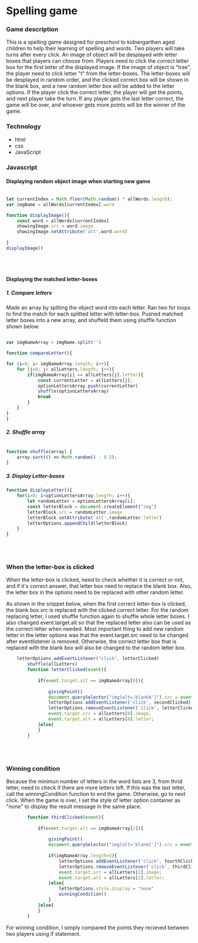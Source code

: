 
# Spelling game 


### Game description
This is a spelling game designed for preschool to kidnergarthen aged children to help their learning of spelling and words. Two players will take turns after every click. An image of object will be desplayed with letter boxes that players can choose from. Players need to click the correct letter box for the first letter of the displayed image. If the image of object is "tree", the player need to click letter "t" from the letter-boxes. The letter-boxes will be desplayed in random order, and the clicked correct box will be shown in the blank box, and a new random letter box will be added to the letter options. If the player click the correct letter, the player will get the points, and next player take the turn. If any player gets the last letter correct, the game will be over, and whoever gets more points will be the winner of the game. 

### Technology
 - html
 - css
 - JavaScript 

### Javascript 

#### Displaying random object image when starting new game


```JavaScript

let currentIndex = Math.floor(Math.random() * allWords.length);
var imgName = allWords[currentIndex].word

function displayImage(){
    const word = allWords[currentIndex]
    showingImage.src = word.image
    showingImage.setAttribute('alt',word.word)
    
}
displayImage()
```
<br></br>
#### Displaying the matched letter-boxes

##### 1. Compare letters

Made an array by spliting the object word into each letter. Ran two for loops to find the match for each splitted letter with letter-box. Pushed matched letter boxes into a new array, and shuffeld them using shuffle function shown below. 

``` JavaScript

var imgNameArray = imgName.split('')

function compareLetter(){

for (i=0; i< imgNameArray.length; i++){
    for (j=0; j< allLetters.length; j++){
        if(imgNameArray[i] == allLetters[j].letter){
            const currentLetter = allLetters[j];
            optionLettersArray.push(currentLetter)
            shuffle(optionLettersArray)
            break
        }
    }
} 
}
```

##### 2. Shuffle array

``` JavaScript

function shuffle(array) {
    array.sort(() => Math.random() - 0.5);
}

```

##### 3. Display Letter-boxes 

```JavaScript
function displayLetter(){
    for(i=0; i<optionLettersArray.length; i++){
        let randomLetter = optionLettersArray[i];
        const letterBlock = document.createElement("img")
        letterBlock.src = randomLetter.image
        letterBlock.setAttribute('alt',randomLetter.letter)
        letterOptions.appendChild(letterBlock)
    }
}
```
<br></br>
### When the letter-box is clicked 
When the letter-box is clicked, need to check whether it is correct or not, and if it's correct answer, that letter box need to replace the blank box. Also, the letter box in the options need to be replaced with other random letter. 

As shown in the snippet below, when the first correct letter-box is clicked, the blank box.src is replaced with the clicked correct letter. For the random replacing letter, I used shuffle function again to shuffle whole letter boxes. I also changed
event.target.alt so that the replaced letter also can be used as the correct letter when needed. Most important thing to add new random letter in the letter options was that the event.target.src need to be changed after eventlistener is removed. Otherwise, the correct letter box that is replaced with the blank box will also be changed to the random letter box. 


```JavaScript
    letterOptions.addEventListener("click", letterClicked)
        shuffle(allLetters) 
        function letterClicked(event){
                     
            if(event.target.alt == imgNameArray[0]){
                            
                givingPoint()         
                document.querySelector("img[alt='blankA']").src = event.target.src
                letterOptions.addEventListener('click', secondClicked)
                letterOptions.removeEventListener('click', letterClicked)
                event.target.src = allLetters[0].image;
                event.target.alt = allLetters[0].letter;
            }else{     
            }        
        }
```          
<br></br>
### Winning condition 

Because the minimun number of letters in the word lists are 3, from thrid letter, need to check if there are more letters left. If this was the last letter, call the winningCondition function to end the game. Otherwise, go to next click. 
When the game is over, I set the style of letter option container as "none" to display the result message in the same place. 

``` JavaScript
        function thirdClicked(event){
            
            if(event.target.alt == imgNameArray[2]){
                
                givingPoint()
                document.querySelector("img[alt='blankC']").src = event.target.src            
                
                if(imgNameArray.length>3){
                    letterOptions.addEventListener('click', fourthClicked)
                    letterOptions.removeEventListener('click', thirdClicked)
                    event.target.src = allLetters[2].image;
                    event.target.alt = allLetters[2].letter;
                }else{
                    letterOptions.style.display = "none"
                    winningCondition()
                }   
            }else{               
            }             
        }
```
For winning condition, I simply compared the points they recieved between two players using if statement. 




